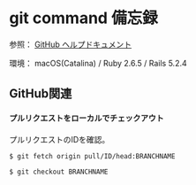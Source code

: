 # git command 備忘録

参照：
[GitHub ヘルプドキュメント](https://docs.github.com/ja/github)

環境：
macOS(Catalina) / Ruby 2.6.5 / Rails 5.2.4

## GitHub関連
#### プルリクエストをローカルでチェックアウト

プルリクエストのIDを確認。
```
$ git fetch origin pull/ID/head:BRANCHNAME

```
```
$ git checkout BRANCHNAME

```
